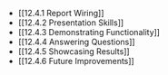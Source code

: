 

- [[12.4.1 Report Wiring]]
- [[12.4.2 Presentation Skills]]
- [[12.4.3 Demonstrating Functionality]]
- [[12.4.4 Answering Questions]]
- [[12.4.5 Showcasing Results]]
- [[12.4.6 Future Improvements]]